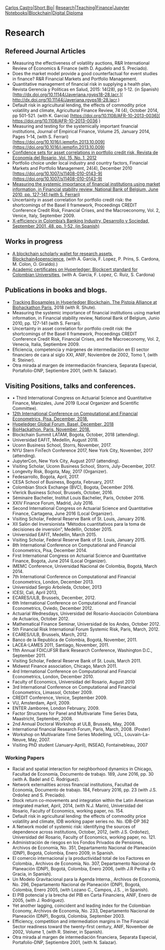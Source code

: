 [Carlos Castro](index.md)|[Short Bio](cv.md)| [Research](res.md)|[Teaching](teach.md)|[Finance](Fin.md)|[Jupyter Notebooks](Jup.md)|[Blockchain](Block.md)|[Digital Diploma](Ddiploma.md)     

# Research

## Refereed Journal Articles

* Measuring the effectiveness of volatility auctions, R&R International Review of Economics & Finance (with D. Agudelo and S. Preciado).
* Does the market model provide a good counterfactual for event studies in finance? R&R Financial Markets and Portfolio Management.
* Quantitative management of financial risk in supplying a health plan, Revista Gerencia y Políticas en Salud, 2015: 14(28), pp 1-12. (in Spanish) [http://dx.doi.org/10.11144/Javeriana.rgyps18-28.lacr.]( http://dx.doi.org/10.11144/Javeriana.rgyps18-28.lacr.) 
* Default risk in agricultural lending, the effects of commodity price volatility and climate, Agricultural Finance Review, 74 (4), October 2014, pp 501-521. (with K. Garcia) [https://doi.org/10.1108/AFR-10-2013-0036]( https://doi.org/10.1108/AFR-10-2013-0036 )
* Measuring and testing for the systemically important financial institutions, Journal of Empirical Finance, Volume 25, January 2014, Pages 1–14, (with S. Ferrari) [https://doi.org/10.1016/j.jempfin.2013.10.009](https://doi.org/10.1016/j.jempfin.2013.10.009)
* [Confidence sets for asset correlations in portfolio credit risk, Revista de Economía del Rosario, Vol. 15, No. 1, 2012](http://repository.urosario.edu.co/handle/10336/11217)
* Portfolio choice under local industry and country factors, Financial Markets and Portfolio Management, 24(4), December 2010 [https://doi.org/10.1007/s11408-010-0143-9](https://doi.org/10.1007/s11408-010-0143-9)
* [Measuring the systemic importance of financial institutions using market information, in Financial stability review, National Bank of Belgium, June 2010, pp. 127-141 (with S. Ferrari)](https://www.nbb.be/doc/ts/publications/fsr/fsr_2010_en.pdf)
* Uncertainty in asset correlation for portfolio credit risk: the shortcomings of the Basel II framework, Proceedings CREDIT Conference Credit Risk, Financial Crises, and the Macroeconomy, Vol. 2, Venice, Italy, September 2009.
* [X-efficiency in Colombia’s Banking Industry, Desarrollo y Sociedad, September 2001, 48, pp. 1-52, (in Spanish)](https://economia.uniandes.edu.co/images/archivos/pdfs/Articulos_Revista_Desarrollo_y_Sociedad/Articulo48_4.pdf)

## Works in progress

* [A blockchain scholarly wallet for research assets](https://github.com/Blockchain4openscience), [Blockchain4openscience](http://blockchain4openscience.com/), (with A. Garcia, F. Lopez, P. Prins, S. Cardona, M. Colon, O. Giraldo).) 
* [Academic certificates on Hyperledger: Blockcert standard for Colombian Universities](https://github.com/Blockchain4openscience/casaur-frontend), (with A. Garcia, F. Lopez, C. Ruiz, S. Cardona)

## Publications in books and blogs.

* [Tracking Biosamples in Hyperledger Blockchain. The Pistoia Alliance at Biohackathon Paris](https://www.pistoiaalliance.org/tracking-biosamples-in-hyperledger-blockchain-the-pistoia-alliance-at-biohackathon-paris-2018/), 2018 (with R. Shute).
* Measuring the systemic importance of financial institutions using market information, in Financial stability review, National Bank of Belgium, Junio 2010, pp. 127-141 (with S. Ferrari).
* Uncertainty in asset correlation for portfolio credit risk: the shortcomings of the Basel II framework, Proceedings CREDIT Conference Credit Risk, Financial Crises, and the Macroeconomy, Vol. 2, Venecia, Italia, Septiembre 2009.
* Eficiencia, competencia y márgenes de intermediación en El sector financiero de cara al siglo XXI, ANIF, Noviembre de 2002, Tomo 1, (with R. Steiner).
* Otra mirada al margen de intermediación financiera, Separata Especial, Portafolio-DNP, Septiembre 2001, (with N. Salazar).

## Visiting Positions, talks and conferences.

* •	Third International Congress on Actuarial Science and Quantitative Finance, Manizales, June 2019 (Local Organizer and Scientific Committee).
* [12th International Conference on Computational and Financial Econometrics, Pisa, December, 2018.](http://www.cfenetwork.org/CFE2018/)
* [Hypeledger Global Forum, Basel, December, 2018](https://www.youtube.com/watch?v=r2BGzIsB4ww&feature=youtu.be)
* [BioHackathon, Paris, November, 2018.](https://bh2018paris.info/projects) 
* Blockchain Summit LATAM, Bogota, October, 2018 (attending).
* Universidad EAFIT, Medellin, August 2018.
* Uconn Business School, Storrs, November, 2017.
* NYU Stern FinTech Conference 2017, New York City, November, 2017 (attending).
* JupyterCon, New York City, August 2017 (attending).
* Visiting Scholar, Uconn Business School, Storrs, July-December, 2017.
*	Longevity Risk, Bogota, May, 2017 (Organizer).
*	Fedesarrollo, Bogota, April, 2017.
*	CESA School of Business, Bogota, February, 2017.
*	Colombian Stock Exchange (BVC), Bogota, December 2016.
*	Vlerick Business School, Brussels, October, 2016.
*	Séminaire Bachelier, Institut Louis Bachelier, Paris, October 2016.
*	XXIV Finance Forum, Madrid, July 2016.
*	Second International Congress on Actuarial Science and Quantitative Finance, Cartagena, June 2016 (Local Organizer).
*	Visiting Scholar, Federal Reserve Bank of St. Louis, January 2016.
*	XII Salón del Inversionista “Métodos cuantitativos para la toma de decisiones de inversión”, Medellín, October 2015.
*	Universidad EAFIT, Medellin, March 2015.
*	Visiting Scholar, Federal Reserve Bank of St. Louis, January 2015.
*	8th International Conference on Computational and Financial Econometrics, Pisa, December 2014.
*	First International Congress on Actuarial Science and Quantitative Finance, Bogota, June 2014 (Local Organizer).
*	IMEMC Conference, Universidad Nacional de Colombia, Bogotá, March 2014.
*	7th International Conference on Computational and Financial Econometrics,   London, December 2013.
*	Universidad Sergio Arboleda, October, 2013
*	ICESI, Cali, April 2013,
*	ECARES/ULB, Brussels, December, 2012. 
*	6th International Conference on Computational and Financial Econometrics, Oviedo, December 2012.
*	Actuarial Wednesdays, Universidad del Rosario-Asociación Colombiana de Actuarios, October 2012.
*	Mathematical Finance Seminar, Universidad de los Andes, October 2012.
*	5th Financial Risk International Forum Systemic Risk, Paris, March, 2012.
*	ECARES/ULB, Brussels, March, 2012. 
*	Banco de la Republica de Colombia, Bogotá, November, 2011. 
*	LACEA-LAMES 2011, Santiago, November, 2011. 
*	11th Annual FDIC/JFSR Bank Research Conference, Washington D.C., September 2011.
*	Visiting Scholar, Federal Reserve Bank of St. Louis, March 2011.
*	Midwest Finance association, Chicago, March 2011. 
*	4rd International Conference on Computational and Financial Econometrics,     London, December 2010. 
*	Faculty of Economics, Universidad del Rosario, August 2010
*	3rd International Conference on Computational and Financial Econometrics, Limassol, October 2009. 
*	CREDIT Conference, Venice, September 2009. 
*	VU, Amsterdam, April, 2009. 
*	ENTER Jamboree, London February, 2009. 
*	Factor Structures for Panel and Multivariate Time Series Data, Maastricht, September, 2008. 
*	2nd Annual Doctoral Workshop at ULB, Brussels, May, 2008.
*	International financial Research Forum, Paris, March, 2008. (Poster)
*	Workshop on Multivariate Time Series Modelling, UCL, Louvain-La-Neuve, May, 2007. 
* Visiting PhD student (January-April), INSEAD, Fontainebleau, 2007

### Working Papers

*	Racial and spatial interaction for neighborhood dynamics in Chicago, Facultad de Economía, Documento de trabajo. 189, June 2016, pp. 30 (with A. Badel and C. Rodriguez).
*	Network externalities across financial institutions, Facultad de Economía, Documento de trabajo. 184, February 2016, pp. 23 (with J.S. Ordoñez and S. Preciado).
*	Stock return co-movements and integration within the Latin American integrated market, April, 2014, (with N.J. Marin), Universidad del Rosario, Faculty of Economics, working paper, no. 154.
*	Default risk in agricultural lending: the effects of commodity price volatility and climate, IDB working paper series no. No. IDB-DP 362
*	A Network model of systemic risk: identifying the sources of dependence across institutions, October, 2012, (with J.S. Ordoñez), Universidad del Rosario, Faculty of Economics, working paper, no. 121.
*	Administración de riesgos en los Fondos Privados de Pensiones, Archivos de Economía, No. 351, Departamento Nacional de Planeación (DNP), Bogotá, Colombia, Enero 2009, in Spanish.
*	El comercio internacional y la productividad total de los Factores en Colombia., Archivos de Economía, No. 307, Departamento Nacional de Planeación (DNP), Bogotá, Colombia, Enero 2006, (with J.R Perilla y O. Gracia, in Spanish).
*	Un Modelo Gravitacional para la Agenda Interna., Archivos de Economía, No. 296, Departamento Nacional de Planeación (DNP), Bogotá, Colombia, Enero 2005, (with Lozano C., Campos, J.S. , in Spanish).
*	El PIB potencial y la brecha del PIB en Carta Financiera, ANIF, Enero de 2005, (with J. Rodriguez).
*	Yet another lagging, coincident and leading index for the Colombian Economy, Archivos de Economía, No. 233, Departamento Nacional de Planeación (DNP), Bogotá, Colombia, September 2003.
*	Efficiency, competition and intermediation margins in The Financial Sector readiness toward the twenty-first century, ANIF, November de 2002, Volume 1, (with R. Steiner, in Spanish).
*	Otra mirada al margen de intermediación financiera, Separata Especial, Portafolio-DNP, Septiembre 2001, (with N. Salazar).

